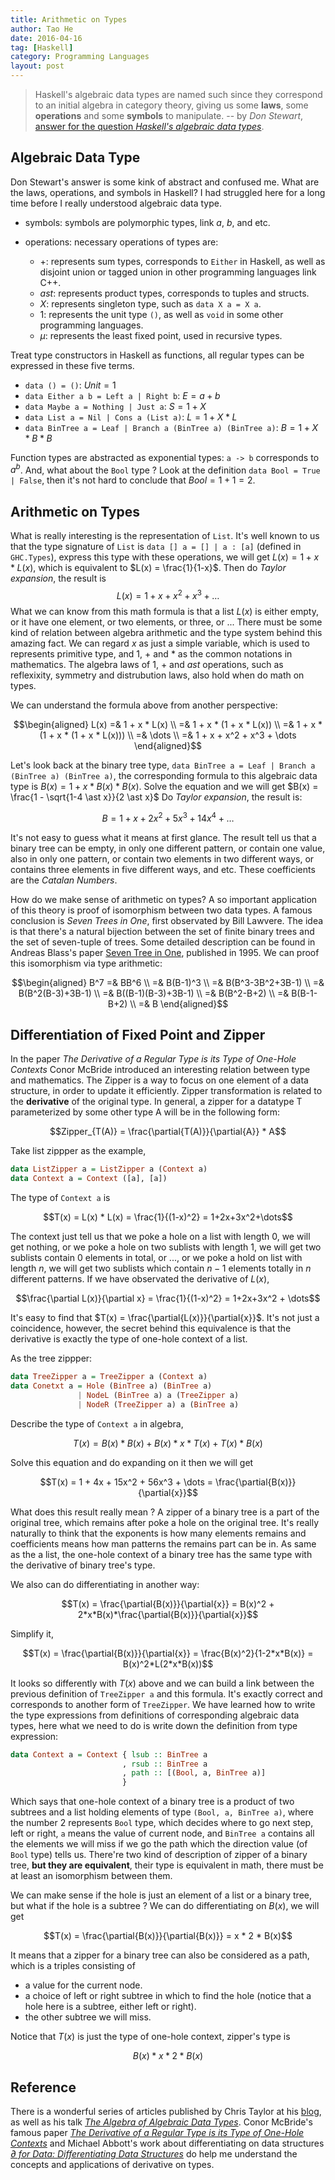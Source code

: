 ```yaml
---
title: Arithmetic on Types
author: Tao He
date: 2016-04-16
tag: [Haskell]
category: Programming Languages
layout: post
---
```



> Haskell's algebraic data types are named such since they correspond to an initial algebra in category theory, giving us some **laws**, some **operations**
> and some **symbols** to manipulate.   -- by _Don Stewart_, [answer for the question _Haskell's algebraic data types_](http://stackoverflow.com/a/5917133).

<!--more-->

Algebraic Data Type
-------------------

Don Stewart's answer is some kink of abstract and confused me. What are the laws, operations, and symbols in Haskell? I had struggled here for a long time
before I really understood algebraic data type.

+ symbols: symbols are polymorphic types, link $a$, $b$, and etc.
+ operations: necessary operations of types are:

    - $+$: represents sum types, corresponds to `Either` in Haskell, as well as disjoint union or tagged union in other programming languages link C++.
    - $ast$: represents product types, corresponds to tuples and structs.
    - $X$: represents singleton type, such as `data X a = X a`.
    - $1$: represents the unit type `()`, as well as `void` in some other programming languages.
    - $\mu$: represents the least fixed point, used in recursive types.

Treat type constructors in Haskell as functions, all regular types can be expressed in these five terms.

+ `data () = ()`: $Unit = 1$
+ `data Either a b = Left a | Right b`: $E = a + b$
+ `data Maybe a = Nothing | Just a`: $S = 1 + X$
+ `data List a = Nil | Cons a (List a)`: $L = 1 + X * L$
+ `data BinTree a = Leaf | Branch a (BinTree a) (BinTree a)`: $B = 1 + X*B*B$

Function types are abstracted as exponential types: `a -> b` corresponds to $a^b$. And, what about the `Bool` type ? Look at the definition
`data Bool = True | False`, then it's not hard to conclude that $Bool = 1 + 1 = 2$.

Arithmetic on Types
--------------------

What is really interesting is the representation of `List`. It's well known to us that the type signature of `List` is `data [] a = [] | a : [a]` (defined in
`GHC.Types`), express this type with these operations, we will get $L(x) = 1 + x * L(x)$, which is equivalent to $L(x) = \frac{1}{1-x}$. Then do _Taylor
expansion_, the result is $$L(x) = 1+x+x^2+x^3+\dots$$
What we can know from this math formula is that a list $L(x)$ is either empty, or it have one element, or two elements, or three, or ... There must be
some kind of relation between algebra arithmetic and the type system behind this amazing fact. We can regard $x$ as just a simple variable, which is
used to represents primitive type, and $1$, $+$ and $\ast$ as the common notations in mathematics. The algebra laws of $1$, $+$ and $ast$ operations, such as
reflexixity, symmetry and distrubution laws, also hold when do math on types.

We can understand the formula above from another perspective:

$$\begin{aligned}
L(x) =& 1 + x * L(x) \\
     =& 1 + x * (1 + x * L(x)) \\
     =& 1 + x * (1 + x * (1 + x * L(x))) \\
     =& \dots \\
     =& 1 + x + x^2 + x^3 + \dots
\end{aligned}$$

Let's look back at the binary tree type,  `data BinTree a = Leaf | Branch a (BinTree a) (BinTree a)`, the corresponding formula to this algebraic data type
is $B(x) = 1 + x \ast B(x) \ast B(x)$. Solve the equation and we will get $B(x) = \frac{1 - \sqrt{1-4 \ast x}}{2 \ast x}$ <!-- TODO what does the other solution mean ? -->
Do _Taylor expansion_, the result is:

$$B = 1 + x + 2x^2 + 5x^3 + 14x^4 + \dots$$

It's not easy to guess what it means at first glance. The result tell us that a binary tree can be empty, in only one different pattern, or contain
one value, also in only one pattern, or contain two elements in two different ways, or contains three elements in five different ways, and etc. These
coefficients are the _Catalan Numbers_.

How do we make sense of arithmetic on types? A so important application of this theory is proof of isomorphism between two data types. A famous conclusion
is _Seven Trees in One_, first observated by Bill Lawvere. The idea is that there's a natural bijection between the set of finite binary trees and the set
of seven-tuple of trees. Some detailed description can be found in Andreas Blass's paper [Seven Tree in One](http://arxiv.org/abs/math/9405205), published in
1995. We can proof this isomorphism via type arithmetic:

$$\begin{aligned}
B^7 =& BB^6 \\
   =& B(B-1)^3 \\
   =& B(B^3-3B^2+3B-1) \\
   =& B(B^2(B-3)+3B-1) \\
   =& B((B-1)(B-3)+3B-1) \\
   =& B(B^2-B+2) \\
   =& B(B-1-B+2) \\
   =& B
\end{aligned}$$

Differentiation of Fixed Point and Zipper
-----------------------------------------

In the paper _The Derivative of a Regular Type is its Type of One-Hole Contexts_ Conor McBride introduced an interesting relation between type and mathematics.
The Zipper is a way to focus on one element of a data structure, in order to update it efficiently. Zipper transformation is related to the **derivative** of
the original type. In general, a zipper for a datatype T parameterized by some other type A will be in the following form:

$$Zipper_{T(A)} = \frac{\partial{T(A)}}{\partial{A}} * A$$

Take list zippper as the example,

~~~haskell
data ListZipper a = ListZipper a (Context a)
data Context a = Context ([a], [a])
~~~

The type of `Context a` is

$$T(x) = L(x) * L(x) = \frac{1}{(1-x)^2} = 1+2x+3x^2+\dots$$

The context just tell us that we poke a hole on a list with length $0$, we will get nothing, or we poke a hole on two sublists with length $1$, we will get two
sublists contain $0$ elements in total, or ..., or we poke a hold on list with length $n$, we will get two sublists which contain $n-1$ elements totally in
$n$ different patterns. If we have observated the derivative of $L(x)$,

$$\frac{\partial L(x)}{\partial x} = \frac{1}{(1-x)^2} = 1+2x+3x^2 + \dots$$

It's easy to find that $T(x) = \frac{\partial{L(x)}}{\partial{x}}$. It's not just a coincidence, however, the secret behind this equivalence is that
the derivative is exactly the type of one-hole context of a list.

As the tree zippper:

~~~haskell
data TreeZipper a = TreeZipper a (Context a)
data Conetxt a = Hole (BinTree a) (BinTree a)
               | NodeL (BinTree a) a (TreeZipper a)
               | NodeR (TreeZipper a) a (BinTree a)
~~~

Describe the type of `Context a` in algebra,

$$T(x) = B(x) * B(x) + B(x) * x * T(x) + T(x) * B(x)$$

Solve this equation and do expanding on it then we will get

$$T(x) = 1 + 4x + 15x^2 + 56x^3 + \dots = \frac{\partial{B(x)}}{\partial{x}}$$

What does this result really mean ? A zipper of a binary tree is a part of the original tree, which remains after poke a hole on the original tree. It's really
naturally to think that the exponents is how many elements remains and coefficients means how man patterns the remains part can be in. As same as the a list,
the one-hole context of a binary tree has the same type with the derivative of binary tree's type.

We also can do differentiating in another way:

$$T(x) = \frac{\partial{B(x)}}{\partial{x}} = B(x)^2 + 2*x*B(x)*\frac{\partial{B(x)}}{\partial{x}}$$

Simplify it,

$$T(x) = \frac{\partial{B(x)}}{\partial{x}} = \frac{B(x)^2}{1-2*x*B(x)} = B(x)^2*L(2*x*B(x))$$

It looks so differently with $T(x)$ above and we can build a link between the previous definition of `TreeZipper a` and this formula. It's exactly correct and
corresponds to another form of `TreeZipper`. We have learned how to write the type expressions from definitions of corresponding algebraic data types, here
what we need to do is write down the definition from type expression:

~~~haskell
data Context a = Context { lsub :: BinTree a
                         , rsub :: BinTree a
                         , path :: [(Bool, a, BinTree a)]
                         }
~~~

Which says that one-hole context of a binary tree is a product of two subtrees and a list holding elements of type `(Bool, a, BinTree a)`, where the number
$2$ represents `Bool` type, which decides where to go next step, left or right, `a` means the value of current node, and `BinTree a` contains all the elements
we will miss if we go the path which the direction value (of `Bool` type) tells us. There're two kind of description of zipper of a binary tree, **but they
are equivalent**, their type is equivalent in math, there must be at least an isomorphism between them.

We can make sense if the hole is just an element of a list or a binary tree, but what if the hole is a subtree ? We can do differentiating on $B(x)$, we will get

$$T(x) = \frac{\partial{B(x)}}{\partial{B(x)}} = x * 2 * B(x)$$

It means that a zipper for a binary tree can also be considered as a path, which is a triples consisting of

+ a value for the current node.
+ a choice of left or right subtree in which to find the hole (notice that a hole here is a subtree, either left or right).
+ the other subtree we will miss.

Notice that $T(x)$ is just the type of one-hole context, zipper's type is

$$ B(x) * x * 2 * B(x) $$

Reference
---------

There is a wonderful series of articles published by Chris Taylor at his [blog](http://chris-taylor.github.io/blog/2013/02/10/the-algebra-of-algebraic-data-types/),
as well as his talk _[The Algebra of Algebraic Data Types](https://www.youtube.com/watch?v=YScIPA8RbVE)_. Conor McBride's famous paper _[The Derivative of a Regular
Type is its Type of One-Hole Contexts](http://strictlypositive.org/diff.pdf)_ and Michael Abbott's work about differentiating on data structures
_[∂ for Data: Differentiating Data Structures](http://www.cs.nott.ac.uk/~psztxa/publ/jpartial.pdf)_ do help me understand the concepts and applications of derivative on types.


